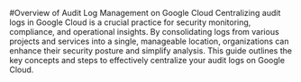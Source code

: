 #Overview of Audit Log Management on Google Cloud
Centralizing audit logs in Google Cloud is a crucial practice for security monitoring, compliance, and operational insights. By consolidating logs from various projects and services into a single, manageable location, organizations can enhance their security posture and simplify analysis. This guide outlines the key concepts and steps to effectively centralize your audit logs on Google Cloud.
